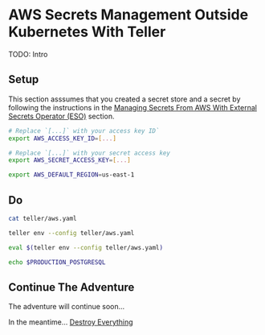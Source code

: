 # AWS Secrets Management Outside Kubernetes With Teller

TODO: Intro

## Setup

This section asssumes that you created a secret store and a secret by following the instructions in the [Managing Secrets From AWS With External Secrets Operator (ESO)](aws.md) section.

```bash
# Replace `[...]` with your access key ID`
export AWS_ACCESS_KEY_ID=[...]

# Replace `[...]` with your secret access key
export AWS_SECRET_ACCESS_KEY=[...]

export AWS_DEFAULT_REGION=us-east-1
```

## Do

```bash
cat teller/aws.yaml

teller env --config teller/aws.yaml

eval $(teller env --config teller/aws.yaml)

echo $PRODUCTION_POSTGRESQL
```

## Continue The Adventure

The adventure will continue soon...

In the meantime... [Destroy Everything](../destroy/security.md)
